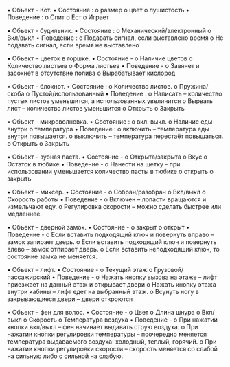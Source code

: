 •	Объект - Кот.
•	Состояние :
o	размер
o	цвет
o	пушистость
•	Поведение :
o	Спит
o	Ест
o	Играет

•	Объект - будильник.
•	Состояние :
o	Механический/электронный
o	Вкл/выкл
•	Поведение :
o	Подавать сигнал, если выставлено время
o	Не подавать сигнал, если время не выставлено
 
•	Объект – цветок в горшке.
•	Состояние -
o	Наличие цветов
o	Количество листьев
o	Форма листьев
•	Поведение -
o	Завянет и засохнет в отсутствие полива
o	Вырабатывает кислород

•	Объект - блокнот.
•	Состояние :
o	Количество листов.
o	Пружина/скоба
o	Пустой/использованный
•	Поведение :
o	Написать – количество пустых листов уменьшится, а использованных увеличится
o	Вырвать лист – количество листов уменьшится
o	Открыть
o	Закрыть

•	Объект - микроволновка.
•	Состояние :
o	вкл. выкл.
o	Наличие еды внутри
o	температура
•	Поведение :
o	включить – температура еды внутри повышается.
o	выключить – температура перестаёт повышаться.
o	Открыть
o	Закрыть

 
•	Объект – зубная паста.
•	Состояние -
o	Открыта/закрыта
o	Вкус
o	Остаток в тюбике
•	Поведение -
o	Нанести на щетку - при использовании уменьшается количество пасты в тюбике
o	открыть
o	закрыть

•	Объект – миксер.
•	Состояние -
o	Собран/разобран
o	Вкл/выкл
o	Скорость работы
•	Поведение -
o	Включен – лопасти вращаются и измельчают еду.
o	Регулировка скорости – можно сделать быстрее или медленнее.

•	Объект – дверной замок.
•	Состояние -
o	закрыт
o	открыт
•	Поведение -
o	Если вставить подходящий ключ и повернуть вправо – замок запирает дверь.
o	Если вставить подходящий ключ и повернуть влево – замок отпирает дверь.
o	Если вставить неподходящий ключ, то состояние замка не меняется.

•	Объект – лифт.
•	Состояние -
o	Текущий этаж
o	Грузовой/пассажирский
•	Поведение -
o	Нажать кнопку вызова на этаже – лифт приезжает на данный этаж и открывает двери
o	Нажать кнопку этажа внутри кабины – лифт едет на выбранный этаж.
o	Всунуть ногу в закрывающиеся двери – двери откроются

•	Объект – фен для волос.
•	Состояние -
o	Цвет 
o	Длина шнура
o	Вкл/выкл
o	Скорость
o	Температура воздуха
•	Поведение -
o	При нажатии кнопки вкл/выкл – фен начинает выдавать струю воздуха.
o	При нажатии кнопки регулировки температуры – поочередно меняется температура выдаваемого воздуха: холодный, теплый, горячий.
o	При нажатии кнопки регулировки скорости – скорость меняется со слабой на сильную либо с сильной на слабую.
